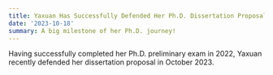 ```yaml
---
title: Yaxuan Has Successfully Defended Her Ph.D. Dissertation Proposal
date: '2023-10-18'
summary: A big milestone of her Ph.D. journey!
---
```


Having successfully completed her Ph.D. preliminary exam in 2022, Yaxuan recently defended her dissertation proposal in October 2023.
